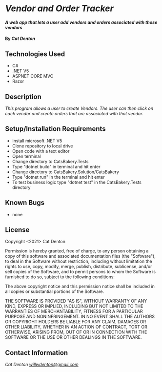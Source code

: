 # _Vendor and Order Tracker_

#### _A web app that lets a user add vendors and orders associated with those vendors_

#### By _**Cat Denton**_

## Technologies Used

* C#
* .NET V5
* ASPNET CORE MVC
* Razor

## Description

_This program allows a user to create Vendors. The user can then click on each vendor and create orders that are associated with that vendor._

## Setup/Installation Requirements

* Install microsoft .NET V5
* Clone repository to local drive
* Open code with a text editor
* Open terminal
* Change directory to CatsBakery.Tests
* Type "dotnet build" in terminal and hit enter
* Change directory to CatsBakery.Solution/CatsBakery
* Type "dotnet run" in the terminal and hit enter
* To test business logic type "dotnet test" in the CatsBakery.Tests directory

## Known Bugs

* none

## License

Copyright <2021> Cat Denton

Permission is hereby granted, free of charge, to any person obtaining a copy of this software and associated documentation files (the "Software"), to deal in the Software without restriction, including without limitation the rights to use, copy, modify, merge, publish, distribute, sublicense, and/or sell copies of the Software, and to permit persons to whom the Software is furnished to do so, subject to the following conditions:

The above copyright notice and this permission notice shall be included in all copies or substantial portions of the Software.

THE SOFTWARE IS PROVIDED "AS IS", WITHOUT WARRANTY OF ANY KIND, EXPRESS OR IMPLIED, INCLUDING BUT NOT LIMITED TO THE WARRANTIES OF MERCHANTABILITY, FITNESS FOR A PARTICULAR PURPOSE AND NONINFRINGEMENT. IN NO EVENT SHALL THE AUTHORS OR COPYRIGHT HOLDERS BE LIABLE FOR ANY CLAIM, DAMAGES OR OTHER LIABILITY, WHETHER IN AN ACTION OF CONTRACT, TORT OR OTHERWISE, ARISING FROM, OUT OF OR IN CONNECTION WITH THE SOFTWARE OR THE USE OR OTHER DEALINGS IN THE SOFTWARE.



## Contact Information

_Cat Denton <willwdenton@gmail.com>_